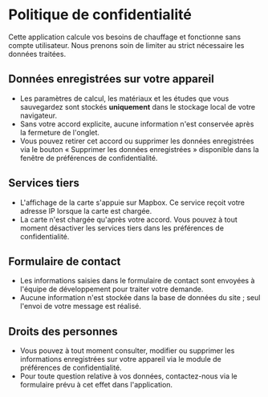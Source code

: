 # Politique de confidentialité

Cette application calcule vos besoins de chauffage et fonctionne sans compte utilisateur. Nous prenons soin de limiter au strict nécessaire les données traitées.

## Données enregistrées sur votre appareil

* Les paramètres de calcul, les matériaux et les études que vous sauvegardez sont stockés **uniquement** dans le stockage local de votre navigateur.
* Sans votre accord explicite, aucune information n'est conservée après la fermeture de l'onglet.
* Vous pouvez retirer cet accord ou supprimer les données enregistrées via le bouton « Supprimer les données enregistrées » disponible dans la fenêtre de préférences de confidentialité.

## Services tiers

* L'affichage de la carte s'appuie sur Mapbox. Ce service reçoit votre adresse IP lorsque la carte est chargée.
* La carte n'est chargée qu'après votre accord. Vous pouvez à tout moment désactiver les services tiers dans les préférences de confidentialité.

## Formulaire de contact

* Les informations saisies dans le formulaire de contact sont envoyées à l'équipe de développement pour traiter votre demande.
* Aucune information n'est stockée dans la base de données du site ; seul l'envoi de votre message est réalisé.

## Droits des personnes

* Vous pouvez à tout moment consulter, modifier ou supprimer les informations enregistrées sur votre appareil via le module de préférences de confidentialité.
* Pour toute question relative à vos données, contactez-nous via le formulaire prévu à cet effet dans l'application.
